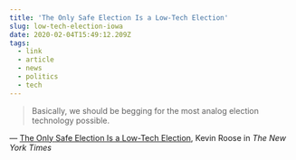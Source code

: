 ```yaml
---
title: 'The Only Safe Election Is a Low-Tech Election'
slug: low-tech-election-iowa
date: 2020-02-04T15:49:12.209Z
tags:
  - link
  - article
  - news
  - politics
  - tech
---
```


> Basically, we should be begging for the most analog election technology possible.

&mdash; [The Only Safe Election Is a Low-Tech Election](https://www.nytimes.com/2020/02/04/technology/election-tech.html), Kevin Roose in _The New York Times_